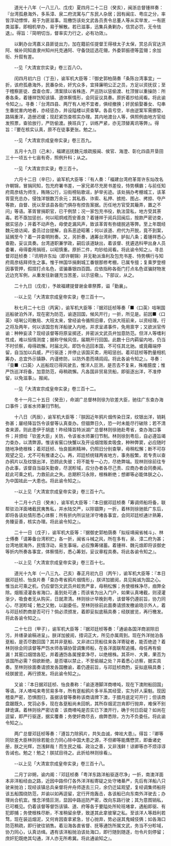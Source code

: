 <!-- { "loadSidebar": true } -->
　　道光十八年（一八三八、戊戌）夏四月二十二日（癸亥），闽浙总督锺祥奏：『台湾孤悬海外，多系漳、泉二府流寓与广东民人杂居；因有闽庄、粤庄之分，率皆浮动慓悍，易于为匪滋事。现檄饬该处文武各员责令总董人等从实举发，一有匪类滋事，即相机举办，易于解散。若已滋事，迅集兵勇剿办，信赏必罚，无令怯退』。得旨：『简明切当，督率实力行之，必有功效』。

　　以剿办台湾嘉义县匪徒出力，加在籍前任提督王得禄太子太保，赏总兵官达洪阿、候补同知直隶州知州托克通阿、守备饶廷选花翎，外委郭振德等蓝翎；余加衔、升叙有差。

　　--见「大清宣宗实录」卷三百八○。

　　闰四月初六日（丁丑），谕军机大臣等：『御史郭柏荫奏「条陈台湾事宜」一折，该府孤悬海外，民番杂处，奸宄众多，宜择廉明公正之员，方足以资抚驭；至于稽察匪徒、盘查仓库，清案牍以省株连、严巡防以惩偷渡、杜顶冒以重操防：所奏各条，着锺祥饬知该镇、道体察情形，会同妥议具奏。原折着抄给阅看。将此谕令知之』。寻奏：『台湾四县、两厅有人地不宜者，俱经撤换；奸民偷娶番女、勾串生番扰害内地者，亦经惩办，并设隘楼以资查拏。各县亏空，半由逆案军需挪垫，路隔重洋，造册迟缓；现赶紧饬查核实办理。其内地渡台人等，俱照例由地方官给发照票，查验放行，严防偷渡。换班兵丁，训练严紧，亦无顶替离讯等弊』。得旨：『要在核实认真，原不在徒事更张。勉之』。

　　--见「大清宣宗成皇帝实录」卷三百九。

　　五月十九日（己未），福建巡抚魏元烺疏报闽、侯官、海澄、彰化四县开垦田三十一顷五十七亩有奇，照例升科；从之。

　　--见「大清宣宗实录」卷三百十。

　　六月十二日（辛巳），谕军机大臣等：『有人奏：「福建台湾府革胥许东灿改名许朝锦，冒捐同知，包充府署书差，一家兄弟尽充房书差役，恃势横霸；与前任知府周彦结为师生，贿赂公行，沿街榜贴歌谣，胪举劣迹。该处捐办考棚城工，该革胥营充总办，侵蚀洋银数万余元；其私吞、诈索、私押、掳抢、图占、拷掠、夺产等款，自督、抚以至该县各衙门俱存有控告案据。历任地方官受其簸弄，置之不问」等语。革胥冒捐职官，已干例禁；况一家包充书役，骫法营私，地方受其荼毒。若不亟加惩创，何以昭炯戒而安善良？着锺祥于阅兵回闽后，按款严密访查，据实惩办；并着不动声色，毋使走漏风声，致该革胥有弥缝脱逃等弊。至上年既经魏元烺访闻，委员过台提解，自系恶迹昭著；何以该道、府代为开脱，竟不到案，延搁至今？着一并查明附奏。又，另折奏，通筹台湾利弊，胪拟八条；着锺祥悉心查勘，妥议具奏。台湾道职兼学政，嗣后该道缺出，着该督、抚遴选科甲出身人员委署，毋得委用捐班，以昭慎重。原折二件，均钞给阅看。将此谕令知之』。寻总督邓廷桢奏：『讯明许东灿（即许朝锦）并无勒派渔利及包充书差、恃势横行与知府周彦结拜师生之事。惟于林国华捐剩城工番银那修考棚，已属专擅；复乘罗登榜因事管押，假捏打点名色，诓骗番银四百圆。应依指称各衙门打点名色诓骗财物发近边充军例，从重发往新疆充当苦差，以示惩儆』。下部议，从之。

　　二十九日（戊戌），予故福建提督谢金章祭葬，谥「勤襄」。

　　--以上见「大清宣宗成皇帝实录」卷三百十一。

　　秋七月二十七日（丙寅），谕军机大臣等：『据邓廷桢等奏「■〈口英〉咭唎国巡船驶泊外洋，现在密为防范，谕逐回国，候风开行」一折，所见是。前因■〈口英〉咭唎公司散局、大班太来，曾经谕令循照旧章，仍派大班前来，以资经理。行之将及两年，何以该国忽有洋船驶入内地，并求呈递事件，免用禀字；又欲派官传谕：种种妄渎？现经该督等将原呈掷还，并密派文武员弁加意防范。但洋人等嗜利性成，难以恒情测度；据称守候风信，届期开行回国。此数十日内羁留内地，仍当不时侦察，毋得疏懈。时届北风，即饬令迅回本国，不可任其北驰。或竟藉端停留，自当加以兵威，严行驱逐；并停止该国买卖，用昭惩创。着邓廷桢等酌量相机筹办，总宜外示镇静、内谨修防，以防外患而靖闾阎。将此各谕令知之』。寻奏：『查■〈口英〉人巡船现已得风驶去，惟洋人叵测，是否去不复来，殊难臆度；惟严饬巡洋将备，加意防范，毋稍疏懈。凡各国非贸易货船，即驱逐出洋，不准停留，以免滋事』。报闻。

　　--见「大清宣宗成皇帝实录」卷三百十二。

　　冬十一月二十五日（癸丑），命湖广总督林则徐为钦差大臣，驰往广东查办海口事件；该省水师兼归节制。

　　十八日（丙辰），谕军机大臣等：『朕因近年鸦片烟传染日深，纹银出洋，销耗弥甚；屡经降旨饬令该督等认真查办。但锢弊日久，恐一时未能尽行破除；若不清查来源，则此患伊于胡底！昨经降旨特派湖广总督林则徐驰赴粤省，查办海口事件；并颁给「钦差大臣」关防，令该省水师兼归节制。林则徐到粤后，自必遵旨竭力查办，以清弊源。惟该省窖口快蟹以及开设烟馆贩卖吸食，种种弊窦，必应随时随地净绝根株；着邓廷桢、怡良振刷精神，仍照旧分别查拏，毋稍松懈；断不可存观望之见，尤不可有推诿之心。再，邓廷桢统辖两省地方，事务殷繁，若专责以查办鸦片以及纹银出洋，恐顾此失彼；将不能专一心力，尽绝弊端。现林则徐前往专办此事，该督自当益矢勤奋，尽泯畛域，应分办者各尽己责、应商办者会同奏闻。趁此可乘之机，力救前此之失。总期积习永除，根株断绝；想卿等必能体朕之心，为中国袪此一大患也。将此谕令知之』。

　　--以上见「大清宣宗成皇帝实录」卷三百十六。

　　十二月十六日（癸未），谕军机大臣等：『本日据邓廷桢奏「筹调师船将备，联帮驻泊洋面堵截民夷售私，并水陆交严，以除锢弊」一折，着林则徐驰抵广东后，即将各该处情形悉心体察；所有折内所议驻洋守堵各事宜，会同邓廷桢通计熟筹，务臻妥善，核实办理。将此谕令知之』。

　　二十一日（戊子），谕军机大臣等：『据御史郭柏荫奏「拟绥靖闽省械斗」、林士傅奏「请筹备台湾积贮」各一折，闽省斗械之风，所在多有，泉、漳二府为甚；台湾地居海外，民情浮动，易生事端，必应豫筹储蓄。着锺祥、魏元烺即将该御史等折内所奏各事宜，体察情形，悉心筹划，妥议章程具奏。将此各谕令知之』。

　　--以上见「大清宣宗成皇帝实录」卷三百十七。

　　道光十九年（一八三九、己亥）春正月初九日（丙午），谕军机大臣等：『本日据邓廷桢、怡良片奏「查办粤省鸦片烟情形」，朕详加披阅，具见肫诚为国之心。惟当此可乘之机，仍应督饬文武员弁趁势严拿，毋稍松懈；务使根株净尽，痼弊全除。烟贩浸灌各省海口，虽到处可通；而该省为出入门户，如果认真堵截，则浸灌渐少，吸食者无从购买，日就肃清。林则徐计早晚到粤，该督等仍遵前旨，协力同心，尽泯畛域；勉之又勉，以副委任。至林则徐前此面奏请颁发檄谕晓示外人，着与邓廷桢酌商是否可行？倘必须颁发，着即妥拟底稿具奏；经朕披览，再行檄发。将此各谕令知之』。

　　二十七日（甲子），谕军机大臣等：『据邓廷桢等奏：「通谕各国洋商湔除旧污，并缮录谕稿进呈」。朕详加披阅，措词正大，所见亦属周到。现在外洋抛泊各趸船，是否尽数回国？其并非趸船、又非进口货船往来各洋寄碇者，能否绝迹？着林则徐会同该督等严饬水师各镇协营调集师船，在各洋面联帮追捕，毋任再有偷漏！其窑口烟馆各犯，并着通饬各属搜拿净尽，以绝根株。其茶叶、大黄，果否为该国所必需？倘欲断绝，是否堪以禁止，不至偷越之处？并着悉心访察，据实具奏。至林则徐面奏请颁发各国檄谕，着仍遵前旨，与邓廷桢商酌，妥拟底稿具奏；经朕披览，再行颁发。将此谕令知之」。

　　又谕：『本日据邓廷桢、怡良奏称：「谕逐港脚洋商喳吨，现在下澳附船回国」等语。洋人喳吨来粤贸易多年，所有趸船鸦片多半系其经营，实为奸人渠魁。现因稽查严密，恐惧图归，虽据该督等奏称该商请牌下澳，于腊月底定可开行；但该商盘踞既久，党羽必多，现在各趸船尚未回帆，其所存烟泥岂肯即行抛弃，难保不别肆诡谋。着林则徐严密访查：该商喳吨是否实已下澳开行，确于何日启碇？如尚在逗留，即严行驱逐，据实覆奏；务使奸商尽去，痼弊悉除，方为不负委任。将此谕令知之』。

　　两广总督邓廷桢等奏：『遵旨力除鸦片，共矢血诚，俾袪大患』。得旨：『卿等同钦差大臣林则徐若能合力同心除中国大患之源，不但卿等能膺懋赏，即垂诸史册，朕之光辉，岂浅鲜哉！而生民之福、政治之善，又非浅鲜！谅卿等亦不烦谆谆告诫也。勉之！勉之！朕拭目待之。此折给林则徐看』。

　　--以上见「大清宣宗成皇帝实录」卷三百十八。

　　二月丁卯朔，谕内阁：『邓廷桢奏「粤洋东路洋船驱逐尽净」一折，南澳洋面本非洋船经由之路，近因中路伶仃各外洋洋船寄碇之处守堵綦严，先后有洋船八只驶来抛泊；现经该镇总兵亲督将弁舟师逐去三只，余仍迁延观望，复经调集师船将该五船围绕防范，并谕以如再逗留，定行开炮轰击，各该船已向东南外洋驶去；办理尚合机宜。惟念洋情叵测，显因中路巡防严密，改向东路行驶；其为意图销私，已可概见。仍着该督等督饬该镇、道、府等各于要隘处所轮班堵拿，遇船即驱、有犯即捕；务使根株尽断，不准稍留余孽，致遂其此拿彼窜之私。至该洋人等趋利若骛，现在装运烟泥，又何肯因查拿紧急，甘心抛弃，势必逞其鬼蜮伎俩；如各海口防范稍疏，即行驶往销售。着沿海各直省督、抚等通饬所属文武，务当不分畛域，协力同心，认真访缉。遇有该洋船抛泊该处海口，即行随到随逐，勿令片刻停留；庶奸犯既绝其勾通，洋人亦无所希冀。将此通谕知之』。

